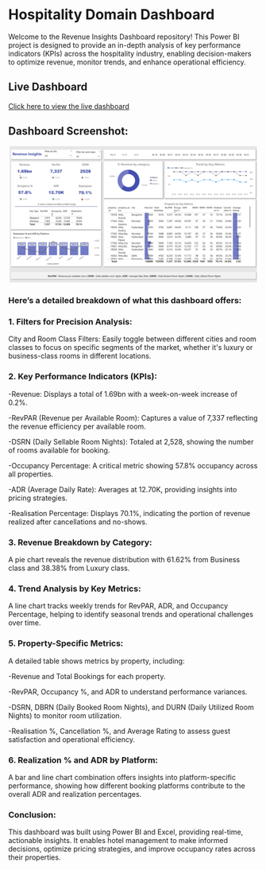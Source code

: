# Hospitality Domain Dashboard
Welcome to the Revenue Insights Dashboard repository! This Power BI project is designed to provide an in-depth analysis of key performance indicators (KPIs) across the hospitality industry, enabling decision-makers to optimize revenue, monitor trends, and enhance operational efficiency.

## Live Dashboard
[Click here to view the live dashboard](https://app.powerbi.com/view?r=eyJrIjoiMTQ4ZDg1NWMtZjZjMC00Nzg5LTg3NTMtNDdhNDVkYjU4ZGM3IiwidCI6IjMwOTJkZjBiLWRhMjMtNDA1Yi1iZDczLWU5YThmZWEwODM2MSJ9)


## Dashboard Screenshot:
![Dashboard SS](https://github.com/inamdarmustafa11/Hospitality-Domain-Dashboard/blob/ece552f8f73ec9261297fd398d8838b924e7e5ee/Revenue%20Insights%20Hospitality%20SS.jpeg)

### Here’s a detailed breakdown of what this dashboard offers:

### 1. Filters for Precision Analysis:
City and Room Class Filters: Easily toggle between different cities and room classes to focus on specific segments of the market, whether it's luxury or business-class rooms in different locations.

### 2. Key Performance Indicators (KPIs):

-Revenue: Displays a total of 1.69bn with a week-on-week increase of 0.2%.

-RevPAR (Revenue per Available Room): Captures a value of 7,337 reflecting the revenue efficiency per available room.

-DSRN (Daily Sellable Room Nights): Totaled at 2,528, showing the number of rooms available for booking.

-Occupancy Percentage: A critical metric showing 57.8% occupancy across all properties.

-ADR (Average Daily Rate): Averages at 12.70K, providing insights into pricing strategies.

-Realisation Percentage: Displays 70.1%, indicating the portion of revenue realized after cancellations and no-shows.


### 3. Revenue Breakdown by Category:
A pie chart reveals the revenue distribution with 61.62% from Business class and 38.38% from Luxury class.


### 4. Trend Analysis by Key Metrics:
A line chart tracks weekly trends for RevPAR, ADR, and Occupancy Percentage, helping to identify seasonal trends and operational challenges over time.

### 5. Property-Specific Metrics:
A detailed table shows metrics by property, including:

-Revenue and Total Bookings for each property.

-RevPAR, Occupancy %, and ADR to understand performance variances.

-DSRN, DBRN (Daily Booked Room Nights), and DURN (Daily Utilized Room Nights) to monitor room utilization.

-Realisation %, Cancellation %, and Average Rating to assess guest satisfaction and operational efficiency.


### 6. Realization % and ADR by Platform:

A bar and line chart combination offers insights into platform-specific performance, showing how different booking platforms contribute to the overall ADR and realization percentages.

### Conclusion: 
This dashboard was built using Power BI and Excel, providing real-time, actionable insights. It enables hotel management to make informed decisions, optimize pricing strategies, and improve occupancy rates across their properties.

